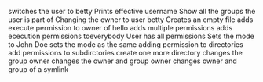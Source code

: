 switches the user to betty
Prints effective username
Show all the groups the user is part of
Changing the owner to user betty
Creates an empty file
adds execute permission to owner of hello
adds multiple permissions
adds ececution permissions toeverybody
User has all permissions
Sets the mode to John Doe
sets the mode as the same
adding permission to directories
add permissions to subdirctories
create one more directory
changes the group owner
changes the owner and group owner
changes owner and group of a symlink
